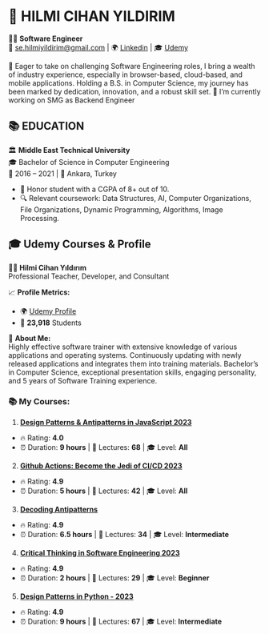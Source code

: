 
# 👋 HILMI CIHAN YILDIRIM
👨‍💻 **Software Engineer**  
📧 se.hilmiyildirim@gmail.com | 🌍 [Linkedin](https://linkedin.com/in/hilmicihanyildirim) | 🎓 [Udemy](https://www.udemy.com/user/hilmi-cihan-yildirim-2/)

🚀 Eager to take on challenging Software Engineering roles, I bring a wealth of industry experience, especially in browser-based, cloud-based, and mobile applications. Holding a B.S. in Computer Science, my journey has been marked by dedication, innovation, and a robust skill set.
 🔭 I’m currently working on SMG as Backend Engineer
## 📚 EDUCATION

🏛 **Middle East Technical University**  
🎓 Bachelor of Science in Computer Engineering  
📅 2016 – 2021 | 📍 Ankara, Turkey  
- 🥇 Honor student with a CGPA of 8+ out of 10.
- 🔍 Relevant coursework: Data Structures, AI, Computer Organizations, File Organizations, Dynamic Programming, Algorithms, Image Processing.

## 🎓 Udemy Courses & Profile

👨‍🏫 **Hilmi Cihan Yıldırım**  
Professional Teacher, Developer, and Consultant  

📈 **Profile Metrics:**  
- 🌍 [Udemy Profile](https://www.udemy.com/user/hilmi-cihan-yildirim-2/)
- 👥 **23,918** Students  

💼 **About Me:**  
Highly effective software trainer with extensive knowledge of various applications and operating systems. Continuously updating with newly released applications and integrates them into training materials. Bachelor’s in Computer Science, exceptional presentation skills, engaging personality, and 5 years of Software Training experience.

### 📚 My Courses:

1.  [**Design Patterns & Antipatterns in JavaScript 2023**](https://www.udemy.com/course/mastering-design-patterns-with-javascript/?referralCode=2AC9F3FDEDF08B914643)
 - 🔥 Rating: **4.0** 
 - ⏰ Duration: **9 hours** | 🎥 Lectures: **68** | 🎓 Level: **All**

2. [**Github Actions: Become the Jedi of CI/CD 2023**](https://www.udemy.com/course/become-the-jedi-of-cicd-github-actions/?referralCode=30DFCB575633BA26C71A)
 - 🔥 Rating: **4.9** 
 - ⏰ Duration: **5 hours** | 🎥 Lectures: **42** | 🎓 Level: **All**

3. [**Decoding Antipatterns**](https://www.udemy.com/course/decoding-antipatterns/?referralCode=99C16AE2C49AFEE0412F)
 - 🔥 Rating: **4.9** 
 - ⏰ Duration: **6.5 hours** | 🎥 Lectures: **34** | 🎓 Level: **Intermediate**

4. [**Critical Thinking in Software Engineering 2023**](https://www.udemy.com/course/critical-thinking-in-software-engineering-2023/?referralCode=CE6BDF199BF779FE1652)
  - 🔥 Rating: **4.9**
  - ⏰ Duration: **2 hours** | 🎥 Lectures: **29** | 🎓 Level: **Beginner**

5. [**Design Patterns in Python - 2023**](https://www.udemy.com/course/python-design-patterns-z/?referralCode=2022AE25C632DEAD1FE0)
  - 🔥 Rating: **4.9** 
  - ⏰ Duration: **9 hours** | 🎥 Lectures: **67** | 🎓 Level: **Intermediate**


